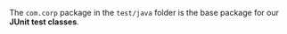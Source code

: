 The `com.corp` package in the `test/java` folder is the base package for our **JUnit test classes**.  
